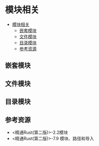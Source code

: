 # 模块相关

<!--ts-->
* [模块相关](#模块相关)
   * [嵌套模块](#嵌套模块)
   * [文件模块](#文件模块)
   * [目录模块](#目录模块)
   * [参考资源](#参考资源)

<!-- Created by https://github.com/ekalinin/github-markdown-toc -->
<!-- Added by: runner, at: Wed Jun 15 08:01:21 UTC 2022 -->

<!--te-->

## 嵌套模块

## 文件模块

## 目录模块

## 参考资源
- <精通Rust(第二版)>-2.2模块
- <精通Rust(第二版)>-7.9  模块、路径和导入
